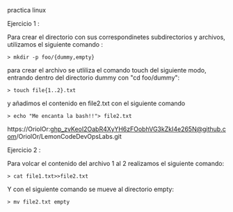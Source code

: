 practica linux 

Ejercicio 1 : 

Para crear el directorio con sus correspondinetes subdirectorios y archivos, utilizamos el siguiente comando :

```
> mkdir -p foo/{dummy,empty}
```

para crear el archivo se utliliza el comando touch del siguiente modo, entrando dentro del directorio dummy con "cd foo/dummy": 

```
> touch file{1..2}.txt
```

y añadimos el contenido en file2.txt con el siguiente comando

```
> echo "Me encanta la bash!!"> file2.txt 
```

https://OriolOr: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@github.com/OriolOr/LemonCodeDevOpsLabs.git

Ejercicio 2 : 

Para volcar el contenido del archivo 1 al 2 realizamos el siguiente comando: 
 ```
 > cat file1.txt>>file2.txt
 ```
 Y con el siguiente comando se mueve al directorio empty: 

 ```
 > mv file2.txt empty
 ```


 
